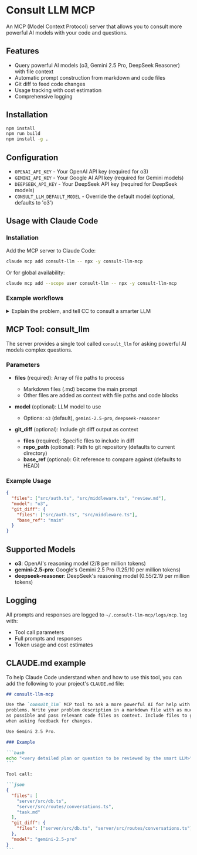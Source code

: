 # Consult LLM MCP

An MCP (Model Context Protocol) server that allows you to consult more powerful
AI models with your code and questions.

## Features

- Query powerful AI models (o3, Gemini 2.5 Pro, DeepSeek Reasoner) with file
  context
- Automatic prompt construction from markdown and code files
- Git diff to feed code changes
- Usage tracking with cost estimation
- Comprehensive logging

## Installation

```bash
npm install
npm run build
npm install -g .
```

## Configuration

- `OPENAI_API_KEY` - Your OpenAI API key (required for o3)
- `GEMINI_API_KEY` - Your Google AI API key (required for Gemini models)
- `DEEPSEEK_API_KEY` - Your DeepSeek API key (required for DeepSeek models)
- `CONSULT_LLM_DEFAULT_MODEL` - Override the default model (optional, defaults
  to 'o3')

## Usage with Claude Code

### Installation

Add the MCP server to Claude Code:

```bash
claude mcp add consult-llm -- npx -y consult-llm-mcp
```

Or for global availability:

```bash
claude mcp add --scope user consult-llm -- npx -y consult-llm-mcp
```

### Example workflows

<details>
<summary>Explain the problem, and tell CC to consult a smarter LLM</summary>

```
  <Some long explanation of the issue here>

  Consult LLM for assistance, use gemini

⏺ I see the issue! The problem is that the frontend is trying to use the hint
  for "isn't" but the server generated a hint for "isn't it" (the full phrase).
  This is a mismatch between how the frontend segments text and how the server
  generates hints.

  Let me consult the LLM to get assistance on this segmentation mismatch issue.

⏺ Write(hint-segmentation-issue.md)
  ⎿  Wrote 53 lines to hint-segmentation-issue.md
     # Hint Segmentation Mismatch Issue
     ## Problem Description
     There's a mismatch between how the frontend segments text for clickable
     words and how the backend generates hints. This causes hint unlocking to
     fail when the segments don't match exactly.
     ## Example Case
     **Original Text**: "Hello! Nice weather, isn't it?"
     … +43 lines (ctrl+r to expand)

⏺ consult-llm:consult_llm (MCP)(model: "gemini-2.5-pro", files: ["/project/hint
                                -segmentation-issue.md","/project/web/src/compo
                                nents/HintsText.tsx","/project/web/src/utils/hi
                                nts.ts","/project/server/src/routes/public/hint
                                s.ts","/project/server/src/llm/hints.ts"])
  ⎿ An excellent analysis of the problem. The root cause has been correctly
    identified: a race condition within the `handleConfirmGenerateHints`
    function in `HintsText.tsx`. The component state updates in the background
    after `await generateHints()`, but the function continues executing with a
    stale `activeSegment` variable, causing it to request a hint for a smaller
    text segment ( e.g., "isn't") instead of the full, newly-available hint
    phrase (e.g., "isn't it").
    … +607 lines (ctrl+r to expand)

⏺ Perfect! The LLM identified the core issue - there's a race condition in
  handleConfirmGenerateHints where the function uses stale state after async
  operations. The solution is to re-target the hint key after generation to
  find the correct matching hint.

  Let me implement this solution:

⏺ Update Todos
  ⎿  ☐ Fix hint segmentation mismatch by implementing smarter hint key
       targeting in handleConfirmGenerateHints
```

</details>

## MCP Tool: consult_llm

The server provides a single tool called `consult_llm` for asking powerful AI
models complex questions.

### Parameters

- **files** (required): Array of file paths to process

  - Markdown files (.md) become the main prompt
  - Other files are added as context with file paths and code blocks

- **model** (optional): LLM model to use

  - Options: `o3` (default), `gemini-2.5-pro`, `deepseek-reasoner`

- **git_diff** (optional): Include git diff output as context
  - **files** (required): Specific files to include in diff
  - **repo_path** (optional): Path to git repository (defaults to current
    directory)
  - **base_ref** (optional): Git reference to compare against (defaults to HEAD)

### Example Usage

```json
{
  "files": ["src/auth.ts", "src/middleware.ts", "review.md"],
  "model": "o3",
  "git_diff": {
    "files": ["src/auth.ts", "src/middleware.ts"],
    "base_ref": "main"
  }
}
```

## Supported Models

- **o3**: OpenAI's reasoning model ($2/$8 per million tokens)
- **gemini-2.5-pro**: Google's Gemini 2.5 Pro ($1.25/$10 per million tokens)
- **deepseek-reasoner**: DeepSeek's reasoning model ($0.55/$2.19 per million
  tokens)

## Logging

All prompts and responses are logged to `~/.consult-llm-mcp/logs/mcp.log` with:

- Tool call parameters
- Full prompts and responses
- Token usage and cost estimates

## CLAUDE.md example

To help Claude Code understand when and how to use this tool, you can add the
following to your project's `CLAUDE.md` file:

````markdown
## consult-llm-mcp

Use the `consult_llm` MCP tool to ask a more powerful AI for help with complex
problems. Write your problem description in a markdown file with as much detail
as possible and pass relevant code files as context. Include files to git_diff
when asking feedback for changes.

Use Gemini 2.5 Pro.

### Example

```bash
echo "<very detailed plan or question to be reviewed by the smart LLM>" > task.md
```

Tool call:

```json
{
  "files": [
    "server/src/db.ts",
    "server/src/routes/conversations.ts",
    "task.md"
  ],
  "git_diff": {
    "files": ["server/src/db.ts", "server/src/routes/conversations.ts"]
  },
  "model": "gemini-2.5-pro"
}
```
````
